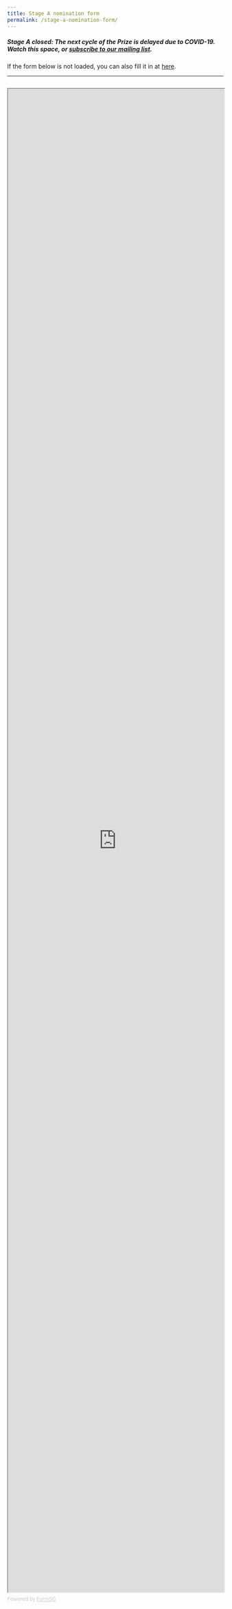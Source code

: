 ```yaml
---
title: Stage A nomination form
permalink: /stage-a-nomination-form/
---
```


##### **Stage A closed:** The next cycle of the Prize is delayed due to COVID-19. Watch this space, or [subscribe to our mailing list](https://go.gov.sg/newsletter).

If the form below is not loaded, you can also fill it in at [here](https://form.gov.sg/5f376d3b8fd842001160fc4a).

---

<div style="font-family:'Open Sans', Sans-Serif;font-size:18px;color:#000;opacity:0.9;padding-top:5px;padding-bottom:8px"></div>

<iframe id="iframe" src="https://form.gov.sg/5f376d3b8fd842001160fc4a" style="width:100%;height:3500px"></iframe>

<div style="font-family:'Open Sans', Sans-Serif;font-size:12px;color:#999;opacity:0.5;padding-top:5px">Powered by <a href="https://form.gov.sg" style="color: #999">FormSG</a></div>
